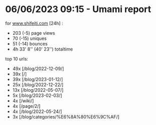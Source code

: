 # 06/06/2023 09:15 - Umami report
for www.shifeiti.com [24h] :

 - 203 (-5) page views
 - 70 (-15) uniques
 - 51 (-14) bounces
 - 4h 33' 8'' (40' 23'') totaltime


top 10 urls:
 - 49x [/blog/2022-12-09/]
 - 39x [/]
 - 39x [/blog/2023-01-12/]
 - 25x [/blog/2022-12-22/]
 - 13x [/blog/2022-05-07/]
 - 5x [/blog/2023-02-03/]
 - 4x [/wiki/]
 - 4x [/page/2/]
 - 4x [/blog/2022-05-24/]
 - 3x [/blog/categories/%E6%8A%80%E6%9C%AF/]



